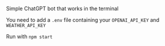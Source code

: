 Simple ChatGPT bot that works in the terminal

You need to add a `.env` file containing your `OPENAI_API_KEY` and `WEATHER_API_KEY`

Run with `npm start`

